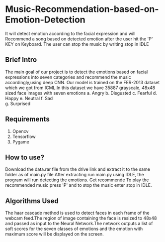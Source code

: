 # Music-Recommendation-based-on-Emotion-Detection
It will detect emotion according to the facial expression and will Recommend a song based on detected emotion after the user hit the 'P' KEY on Keyboard. The user can stop the music by writing stop in IDLE 
## Brief Intro
The main goal of our project is to detect the emotions based on facial expressions into seven categories and recommend the music accordingly,using deep CNN. Our model is trained on the FER-2013 dataset which we got from ICML.In this dataset we have 35887 grayscale, 48x48 sized face images with seven emotions 
a. Angry 
b. Disgusted
c. Fearful 
d. Happy 
e. Neutral 
f. Sad  
g. Surprised

## Requirements
1. Opencv
2. Tensorflow
3. Pygame

## How to use?
Download the data.rar file from the drive link and extract it to the same folder as of main.py file
After extracting run main.py using IDLE, the program will run detecting the emotions. Get recommende
To play the recommended music press 'P' and to stop the music enter stop in IDLE.

## Algorithms Used
The haar cascade method is used to detect faces in each frame of the webcam feed.The region of image containing the face is resized to 48x48 and  passed as input to the Neural Network.The network outputs a list of soft scores for the seven classes of emotions and the emotion with maximum score will be displayed on the screen.



